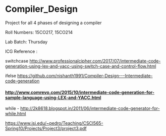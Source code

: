# Compiler_Design

Project for all 4 phases of designing a compiler

Roll Numbers: 15CO217, 15CO214

Lab Batch: Thursday

ICG Reference : 

switchcase  http://www.professionalcipher.com/2017/07/intermediate-code-generation-using-lex-and-yacc-using-switch-case-and-control-flow.html

ifelse      https://github.com/nishanth1991/Compiler-Design---Intermediate-code-generation

#### http://www.comrevo.com/2015/10/intermediate-code-generation-for-sample-language-using-LEX-and-YACC.html

while   -   http://2k8618.blogspot.in/2011/06/intermediate-code-generator-for-while.html    

https://www.isi.edu/~pedro/Teaching/CSCI565-Spring10/Projects/Project3/project3.pdf

